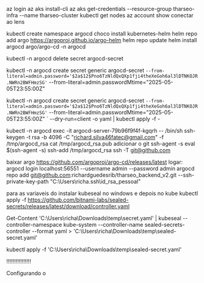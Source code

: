 az login
az aks install-cli
az aks get-credentials --resource-group tharseo-infra --name tharseo-cluster
kubectl get nodes
az account show
conectar ao lens

kubectl create namespace argocd
choco install kubernetes-helm
helm repo add argo https://argoproj.github.io/argo-helm
helm repo update
helm install argocd argo/argo-cd -n argocd

kubectl -n argocd delete secret argocd-secret

kubectl -n argocd create secret generic argocd-secret `
   --from-literal=admin.password='$2a$12$Pno6TzNldQxQXp1fji4theXeGoh6al3lDTNKOJR.NWRn2BWFHmzSG' `
   --from-literal=admin.passwordMtime="2025-05-05T23:55:00Z"

kubectl -n argocd create secret generic argocd-secret `
   --from-literal=admin.password='$2a$12$Pno6TzNldQxQXp1fji4theXeGoh6al3lDTNKOJR.NWRn2BWFHmzSG' `
   --from-literal=admin.passwordMtime="2025-05-05T23:55:00Z" `
   --dry-run=client -o yaml | kubectl apply -f -


kubectl -n argocd exec -it argocd-server-79b96f9f4f-kgqrh -- /bin/sh
ssh-keygen -t rsa -b 4096 -C "richard.silva46fatec@gmail.com" -f /tmp/argocd_rsa 
cat /tmp/argocd_rsa.pub
adicionar o git
ssh-agent -s
eval $(ssh-agent -s)
ssh-add /tmp/argocd_rsa
ssh -T git@github.com

baixar argo https://github.com/argoproj/argo-cd/releases/latest
logar: argocd login localhost:56551 --username admin --password admin
argocd repo add git@github.com:richardguedesrib/tharseo_backend_v2.git --ssh-private-key-path "C:\Users\richa\.ssh\id_rsa_pessoal"

para as variaveis do 
instalar kubeseal no windows e depois no kube
kubectl apply -f https://github.com/bitnami-labs/sealed-secrets/releases/latest/download/controller.yaml

Get-Content 'C:\Users\richa\Downloads\temp\secret.yaml' | kubeseal --controller-namespace kube-system --controller-name sealed-secrets-controller --format yaml > 'C:\Users\richa\Downloads\temp\sealed-secret.yaml'

kubectl apply -f 'C:\Users\richa\Downloads\temp\sealed-secret.yaml'

!!!!!!!!!!!!!!!!

Configurando o 




